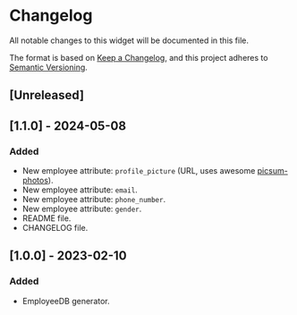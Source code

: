 # Changelog

All notable changes to this widget will be documented in this file.

The format is based on [Keep a Changelog](https://keepachangelog.com/en/1.0.0/), and this project adheres to [Semantic Versioning](https://semver.org/spec/v2.0.0.html).

## [Unreleased]

## [1.1.0] - 2024-05-08

### Added

- New employee attribute: `profile_picture` (URL, uses awesome [picsum-photos](https://github.com/DMarby/picsum-photos)).
- New employee attribute: `email`.
- New employee attribute: `phone_number`.
- New employee attribute: `gender`.
- README file.
- CHANGELOG file.

## [1.0.0] - 2023-02-10

### Added

- EmployeeDB generator.
